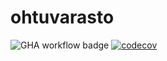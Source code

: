 # ohtuvarasto

![GHA workflow badge](https://github.com/Deepthetics/ohtuvarasto/workflows/CI/badge.svg)
[![codecov](https://codecov.io/gh/Deepthetics/ohtuvarasto/branch/main/graph/badge.svg?token=DWJ50DORVP)](https://codecov.io/gh/Deepthetics/ohtuvarasto)
